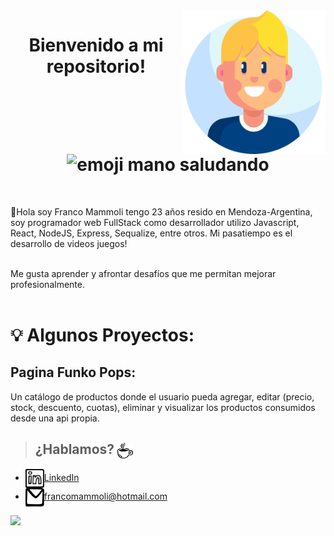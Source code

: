 <img src="img/nino.png" width="230" align='right' />
<h1 align="center"> Bienvenido a mi repositorio! <img src="https://tenor.com/view/waving-hi-hello-emoji-wave-gif-11366012.gif" alt="emoji mano saludando" width="40px"/></h1>  
<br>
<p>🌱Hola soy Franco Mammoli tengo 23 años resido en Mendoza-Argentina, soy programador web FullStack como desarrollador utilizo Javascript, React, NodeJS, Express, Sequalize, entre otros. Mi pasatiempo es el desarrollo de videos juegos!</p>
<br/>
Me gusta aprender y afrontar desafíos que me permitan mejorar profesionalmente. 
<br>
<br>

# 💡 Algunos Proyectos:
## Pagina Funko Pops:
 Un catálogo de productos donde el usuario pueda agregar, editar (precio, stock, descuento, cuotas), eliminar y visualizar los productos consumidos desde una api propia.


 
> ## ¿Hablamos? <img align="center" src="img/food_coffee-1.svg" alt="cafecito" height="25" width="25"/>
- <a href="https://www.linkedin.com/in/franco-mammoli-0a4455142/" target="blank"><img align="center" src="img/logo_linkedin.svg" alt="Franco Mammoli" height="30" width="30" />LinkedIn</a>
- <a href="francomammoli@hotmail.com" target="blank"><img align="center" src="img/logo_email_mail.svg" alt="correo personal" height="30" width="30" />francomammoli@hotmail.com</a>
                                                                                                                 
<img src="https://tenor.com/view/ice-age-sid-call-me-give-me-your-number-give-me-a-call-gif-16699821.gif" height="180" />

 
